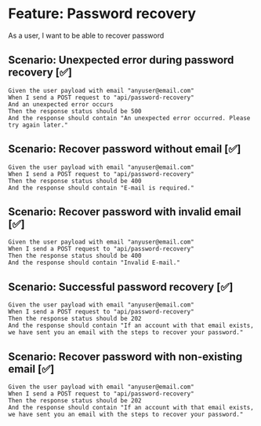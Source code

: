 # Feature: Password recovery

As a user,
I want to be able to recover password

## Scenario: Unexpected error during password recovery [✅]

    Given the user payload with email "anyuser@email.com"
    When I send a POST request to "api/password-recovery"
    And an unexpected error occurs
    Then the response status should be 500
    And the response should contain "An unexpected error occurred. Please try again later."

## Scenario: Recover password without email [✅]

    Given the user payload with email "anyuser@email.com"
    When I send a POST request to "api/password-recovery"
    Then the response status should be 400
    And the response should contain "E-mail is required."

## Scenario: Recover password with invalid email [✅]

    Given the user payload with email "anyuser@email.com"
    When I send a POST request to "api/password-recovery"
    Then the response status should be 400
    And the response should contain "Invalid E-mail."

## Scenario: Successful password recovery   [✅]

    Given the user payload with email "anyuser@email.com"
    When I send a POST request to "api/password-recovery"
    Then the response status should be 202
    And the response should contain "If an account with that email exists, 
    we have sent you an email with the steps to recover your password."

## Scenario: Recover password with non-existing email [✅]

    Given the user payload with email "anyuser@email.com"
    When I send a POST request to "api/password-recovery"
    Then the response status should be 202
    And the response should contain "If an account with that email exists, 
    we have sent you an email with the steps to recover your password."